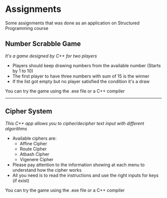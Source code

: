 # Assignments
Some assignments that was done as an application on Structured Programming course

## Number Scrabble Game
_It's a game designed by *C++* for two players_
- Players should keep drawing numbers from the available number (Starts by 1 to 10)
- The first player to have three numbers with sum of 15 is the winner
- If the list got empty but no player satisfied the condition it's a draw

You can try the game using the .exe file or a C++ compiler

_______________________________________________________________________________________

## Cipher System
_This C++ app allows you to cipher/decipher text input with different algorithms_
- Available ciphers are:
    + Affine Cipher
    + Route Cipher
    + Atbash Cipher
    + Vigenere Cipher
- Please pay attention to the information showing at each menu to understand how the cipher works
- All you need is to read the instructions and use the right inputs for keys (if exist)

You can try the game using the .exe file or a C++ compiler